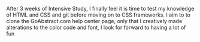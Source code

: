 After 3 weeks of Intensive Study, I finally feel it is time to test my knowledge of HTML and CSS and git before moving on to CSS frameworks.
I aim to to clone the GoAbstract.com help center page, only that I creatively made alterations to the color code and font, I look for forward to having a lot of fun